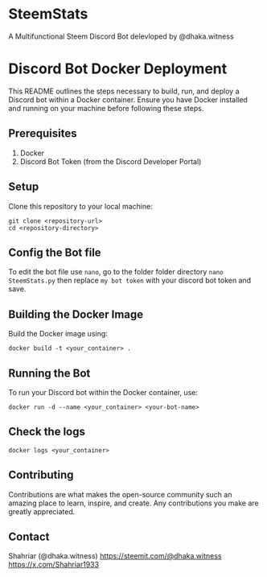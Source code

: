 # SteemStats
A Multifunctional Steem Discord Bot delevloped by @dhaka.witness


# Discord Bot Docker Deployment
This README outlines the steps necessary to build, run, and deploy a Discord bot within a Docker container. Ensure you have Docker installed and running on your machine before following these steps.

## Prerequisites
1. Docker
2. Discord Bot Token (from the Discord Developer Portal)

## Setup
Clone this repository to your local machine:
```
git clone <repository-url>
cd <repository-directory>
```
## Config the Bot file
To edit the bot file use ```nano```, go to the folder folder directory ```nano SteemStats.py``` then replace ```my bot token``` with your discord bot token and save.

## Building the Docker Image
Build the Docker image using:
```
docker build -t <your_container> .
```
## Running the Bot
To run your Discord bot within the Docker container, use:
```
docker run -d --name <your_container> <your-bot-name>
```
## Check the logs
```
docker logs <your_container>
```
## Contributing
Contributions are what makes the open-source community such an amazing place to learn, inspire, and create. Any contributions you make are greatly appreciated.

## Contact
Shahriar (@dhaka.witness)
https://steemit.com/@dhaka.witness
https://x.com/Shahriar1933
